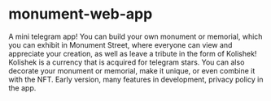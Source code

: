 # monument-web-app                       


A mini telegram app! You can build your own monument or memorial, which you can exhibit in Monument Street, where everyone can view and appreciate your creation, as well as leave a tribute in the form of Kolishek! Kolishek is a currency that is acquired for telegram stars. You can also decorate your monument or memorial, make it unique, or even combine it with the NFT. Early version, many features in development, privacy policy in the app. 
